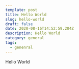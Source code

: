 ```yaml
---
template: post
title: Hello World
slug: hello-world
draft: false
date: 2020-08-16T14:52:59.204Z
description: Hello World
category: general
tags:
  - genenral
---
```

Hello World
